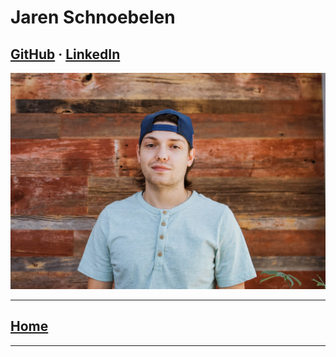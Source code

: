 # Jaren Schnoebelen

## [GitHub](https://github.com/JSchnoebe) &middot; [LinkedIn](https://www.linkedin.com/in/jarenschnoebelen/)

![Jaren](/team/Jaren.jpeg)

---

## [Home](/README.md)

---
